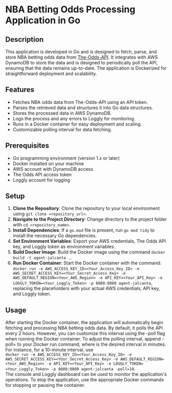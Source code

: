# NBA Betting Odds Processing Application in Go

## Description
This application is developed in Go and is designed to fetch, parse, and store NBA betting odds data from [The-Odds-API](https://the-odds-api.com/). It integrates with AWS DynamoDB to store the data and is designed to periodically poll the API, ensuring that the data remains up-to-date. The application is Dockerized for straightforward deployment and scalability.

## Features
- Fetches NBA odds data from The-Odds-API using an API token.
- Parses the retrieved data and structures it into Go data structures.
- Stores the processed data in AWS DynamoDB.
- Logs the process and any errors to Loggly for monitoring.
- Runs in a Docker container for easy deployment and scaling.
- Customizable polling interval for data fetching.

## Prerequisites
- Go programming environment (version 1.x or later)
- Docker installed on your machine
- AWS account with DynamoDB access
- The Odds API access token
- Loggly account for logging

## Setup
1. **Clone the Repository**: Clone the repository to your local environment using `git clone <repository_url>`.
2. **Navigate to the Project Directory**: Change directory to the project folder with `cd <repository_name>`.
3. **Install Dependencies**: If a `go.mod` file is present, run `go mod tidy` to install the necessary Go dependencies.
4. **Set Environment Variables**: Export your AWS credentials, The Odds API key, and Loggly token as environment variables.
5. **Build Docker Image**: Build the Docker image using the command `docker build -t agent-jalcanta .`.
6. **Run Docker Container**: Start the Docker container with the command: `docker run -e AWS_ACCESS_KEY_ID=<Your_Access_Key_ID> -e AWS_SECRET_ACCESS_KEY=<Your_Secret_Access_Key> -e AWS_DEFAULT_REGION=<Your_AWS_Region> -e API_KEY=<Your_API_Key> -e LOGGLY_TOKEN=<Your_Loggly_Token> -p 8080:8080 agent-jalcanta`, replacing the placeholders with your actual AWS credentials, API key, and Loggly token.

## Usage
After starting the Docker container, the application will automatically begin fetching and processing NBA betting odds data. By default, it polls the API every 2 hours. However, you can customize this interval using the -poll flag when running the Docker container. To adjust the polling interval, append -poll=<minutes> to your Docker run command, where <minutes> is the desired interval in minutes. For instance, for a 10-minute interval, use<br>`docker run -e AWS_ACCESS_KEY_ID=<Your_Access_Key_ID> -e AWS_SECRET_ACCESS_KEY=<Your_Secret_Access_Key> -e AWS_DEFAULT_REGION=<Your_AWS_Region> -e API_KEY=<Your_API_Key> -e LOGGLY_TOKEN=<Your_Loggly_Token> -p 8080:8080 agent-jalcanta -poll=10`. <br>The console and Loggly dashboard can be used to monitor the application's operations. To stop the application, use the appropriate Docker commands for stopping or pausing the container.
